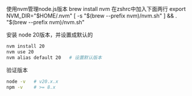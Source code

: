 使用nvm管理node.js版本
brew install nvm
在zshrc中加入下面两行
export NVM_DIR="$HOME/.nvm"
[ -s "$(brew --prefix nvm)/nvm.sh" ] && \. "$(brew --prefix nvm)/nvm.sh"

安装 node 20版本，并设置成默认的
```bash
nvm install 20
nvm use 20
nvm alias default 20   # 设置默认版本
```
验证版本
```bash
node -v   # v20.x.x
npm -v    # >= 8.x
```